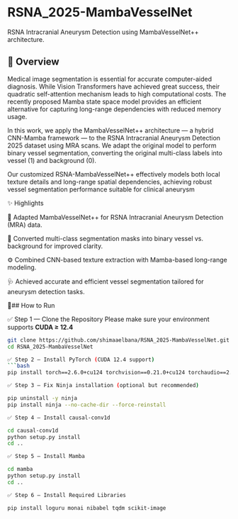# RSNA_2025-MambaVesselNet
RSNA Intracranial Aneurysm Detection using MambaVesselNet++ architecture.


## 📘 Overview

Medical image segmentation is essential for accurate computer-aided diagnosis. While Vision Transformers have achieved great success, their quadratic self-attention mechanism leads to high computational costs. The recently proposed Mamba state space model provides an efficient alternative for capturing long-range dependencies with reduced memory usage.

In this work, we apply the MambaVesselNet++ architecture — a hybrid CNN-Mamba framework — to the RSNA Intracranial Aneurysm Detection 2025
dataset using MRA scans. We adapt the original model to perform binary vessel segmentation, converting the original multi-class labels into vessel (1) and background (0).

Our customized RSNA-MambaVesselNet++ effectively models both local texture details and long-range spatial dependencies, achieving robust vessel segmentation performance suitable for clinical aneurysm

✨ Highlights

🚀 Adapted MambaVesselNet++ for RSNA Intracranial Aneurysm Detection (MRA) data.

🧩 Converted multi-class segmentation masks into binary vessel vs. background for improved clarity.

⚙️ Combined CNN-based texture extraction with Mamba-based long-range modeling.

🩺 Achieved accurate and efficient vessel segmentation tailored for aneurysm detection tasks.


🚀## How to Run

✅ Step 1 — Clone the Repository
Please make sure your environment supports **CUDA ≥ 12.4**

```bash
git clone https://github.com/shimaaelbana/RSNA_2025-MambaVesselNet.git
cd RSNA_2025-MambaVesselNet

✅ Step 2 — Install PyTorch (CUDA 12.4 support)
```bash
pip install torch==2.6.0+cu124 torchvision==0.21.0+cu124 torchaudio==2.6.0 --index-url https://download.pytorch.org/whl/cu124

✅ Step 3 — Fix Ninja installation (optional but recommended)

pip uninstall -y ninja
pip install ninja --no-cache-dir --force-reinstall

✅ Step 4 — Install causal-conv1d

cd causal-conv1d
python setup.py install
cd ..

✅ Step 5 — Install Mamba

cd mamba
python setup.py install
cd ..

✅ Step 6 — Install Required Libraries

pip install loguru monai nibabel tqdm scikit-image

